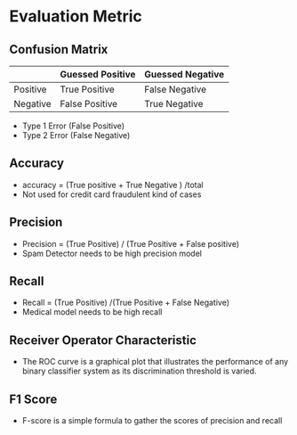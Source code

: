 # Evaluation Metric 


## Confusion Matrix 


|		 |Guessed Positive| Guessed Negative |
|--------|----------------| ----------------|
|Positive|True Positive   | False Negative	|
|Negative|False Positive  | True Negative	|


* Type 1 Error (False Positive)
* Type 2 Error (False Negative)

## Accuracy 

* accuracy = (True positive + True Negative ) /total
* Not used for credit card fraudulent kind of cases
 
## Precision

* Precision = (True Positive) / (True Positive + False positive) 
* Spam Detector needs to be high precision model

## Recall

* Recall = (True Positive) /(True Positive + False Negative)
* Medical model needs to be high recall

## Receiver Operator Characteristic 

* The ROC curve is a graphical plot that illustrates the performance of any binary classifier system as its discrimination threshold is varied.

## F1 Score

* F-score is a simple formula to gather the scores of precision and recall




